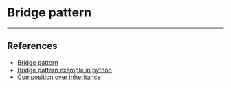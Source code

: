 # Bridge pattern

---

## References

* [Bridge pattern](https://sourcemaking.com/design_patterns/bridge)
* [Bridge pattern example in python](https://github.com/faif/python-patterns/blob/master/patterns/structural/bridge.py)
* [Composition over inheritance](https://python-patterns.guide/gang-of-four/composition-over-inheritance/)

